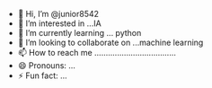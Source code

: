 - 👋 Hi, I’m @junior8542
- 👀 I’m interested in ...IA
- 🌱 I’m currently learning ... python 
- 💞️ I’m looking to collaborate on ...machine learning 
- 📫 How to reach me ....................................
- 😄 Pronouns: ...
- ⚡ Fun fact: ...

<!---
junior8542/junior8542 is a ✨ special ✨ repository because its `README.md` (this file) appears on your GitHub profile.
You can click the Preview link to take a look at your changes.
--->
